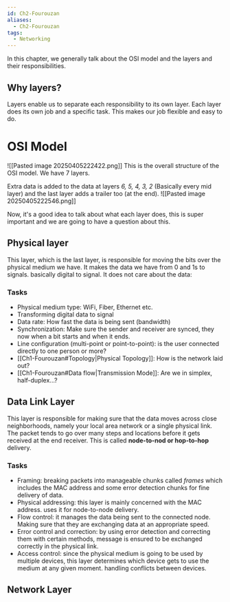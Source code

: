 ```yaml
---
id: Ch2-Fourouzan
aliases:
  - Ch2-Fourouzan
tags:
  - Networking
---
```

In this chapter, we generally talk about the OSI model and the layers and their responsibilities.

## Why layers?
Layers enable us to separate each responsibility to its own layer. Each layer does its own job and a specific task. This makes our job flexible and easy to do.

# OSI Model
![[Pasted image 20250405222422.png]]
This is the overall structure of the OSI model. We have 7 layers.

Extra data is added to the data at layers *6, 5, 4, 3, 2* (Basically every mid layer) and the last layer adds a trailer too (at the end).
![[Pasted image 20250405222546.png]]

Now, it's a good idea to talk about what each layer does, this is super important and we are going to have a question about this.

## Physical layer
This layer, which is the last layer, is responsible for moving the bits over the physical medium we have. It makes the data we have from 0 and 1s to signals. basically digital to signal. It does not care about the data:

### Tasks
- Physical medium type: WiFi, Fiber, Ethernet etc.
- Transforming digital data to signal
- Data rate: How fast the data is being sent (bandwidth)
- Synchronization: Make sure the sender and receiver are synced, they now when a bit starts and when it ends.
- Line configuration (multi-point or point-to-point): is the user connected directly to one person or more?
- [[Ch1-Fourouzan#Topology|Physical Topology]]: How is the network laid out?
- [[Ch1-Fourouzan#Data flow|Transmission Mode]]: Are we in simplex, half-duplex...?
## Data Link Layer
This layer is responsible for making sure that the data moves across close neighborhoods, namely your local area network or a single physical link. The packet tends to go over many steps and locations before it gets received at the end receiver. This is called **node-to-nod or hop-to-hop** delivery.
### Tasks
- Framing: breaking packets into manageable chunks called *frames* which includes the MAC address and some error detection chunks for fine delivery of data.
- Physical addressing: this layer is mainly concerned with the MAC address. uses it for node-to-node delivery.
- Flow control: it manages the data being sent to the connected node. Making sure that they are exchanging data at an appropriate speed. 
- Error control and correction: by using error detection and correcting them with certain methods, message is ensured to be exchanged correctly in the physical link.
- Access control: since the physical medium is going to be used by multiple devices, this layer determines which device gets to use the medium at any given moment. handling conflicts between devices.
## Network Layer